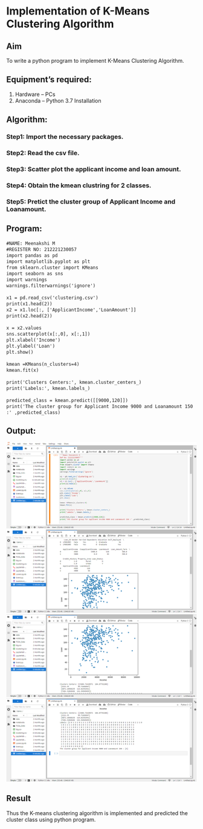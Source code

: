 # Implementation of K-Means Clustering Algorithm
## Aim
To write a python program to implement K-Means Clustering Algorithm.
## Equipment’s required:
1.	Hardware – PCs
2.	Anaconda – Python 3.7 Installation

## Algorithm:
### Step1: Import the necessary packages.
### Step2: Read the csv file.
### Step3: Scatter plot the applicant income and loan amount.
### Step4: Obtain the kmean clustring for 2 classes.
### Step5: Pretict the cluster group of Applicant Income and Loanamount.

## Program:
```
#NAME: Meenakshi M
#REGISTER NO: 212221230057
import pandas as pd
import matplotlib.pyplot as plt
from sklearn.cluster import KMeans
import seaborn as sns
import warnings
warnings.filterwarnings('ignore')

x1 = pd.read_csv('clustering.csv')
print(x1.head(2))
x2 = x1.loc[:, ['ApplicantIncome','LoanAmount']]
print(x2.head(2))

x = x2.values
sns.scatterplot(x[:,0], x[:,1])
plt.xlabel('Income')
plt.ylabel('Loan')
plt.show()

kmean =KMeans(n_clusters=4)
kmean.fit(x)

print('Clusters Centers:', kmean.cluster_centers_)
print('Labels:', kmean.labels_)

predicted_class = kmean.predict([[9000,120]])
print('The cluster group for Applicant Income 9000 and Loanamount 150 :' ,predicted_class)
```
## Output:
![output](./k1.png)
![output1](./k2.png)
![output2](./k3.png)
![output3](./k4.png)
## Result
Thus the K-means clustering algorithm is implemented and predicted the cluster class using python program.